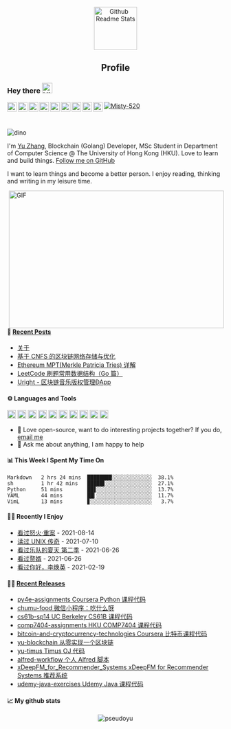 <p align="center">
 <img width="100px" src="https://cdn.jsdelivr.net/gh/pseudoyu/image_hosting@master/hugo_images/profile_logo.svg" align="center" alt="Github Readme Stats" />
 <h2 align="center">Profile</h2>
</p>

### Hey there <img src='https://cdn.jsdelivr.net/gh/pseudoyu/image_hosting@master/hugo_images/hey.gif' alt='Hi' width="24"/> 
<a href="https://github.com/pseudoyu">
  <img align="left" alt="Yu's LinkdeIn" width="22px" src="https://cdn.jsdelivr.net/npm/simple-icons@3.13.0/icons/github.svg" />
</a>
<a href="https://leetcode-cn.com/u/pseudoyu/">
  <img align="left" alt="Yu's LeetCode" width="22px" src="https://cdn.jsdelivr.net/npm/simple-icons@3.13.0/icons/leetcode.svg" />
</a>
<a href="https://www.linkedin.com/in/pseudoyu/">
  <img align="left" alt="Yu's LinkdeIn" width="22px" src="https://cdn.jsdelivr.net/npm/simple-icons@v3/icons/linkedin.svg" />
</a>
<a href="https://www.coursera.org/user/ffe947f087d1f63b161c3fcb310a6578">
  <img align="left" alt="Yu's Coursera" width="22px" src="https://cdn.jsdelivr.net/npm/simple-icons@3.13.0/icons/coursera.svg"/>
</a>
<a href="https://medium.com/@pseudoyu">
  <img align="left" alt="Yu's Medium" width="22px" src="https://cdn.jsdelivr.net/npm/simple-icons@v3/icons/medium.svg"/>
</a>
<a href="https://www.goodreads.com/user/show/121369734-yu-zhang">
  <img align="left" alt="Yu's Goodreads" width="22px" src="https://cdn.jsdelivr.net/npm/simple-icons@3.13.0/icons/goodreads.svg" />
</a>
<a href="https://www.facebook.com/pseudoyuzhang">
  <img align="left" alt="Yu's Facebook" width="22px" src="https://cdn.jsdelivr.net/npm/simple-icons@3.13.0/icons/facebook.svg"/>
</a>
<a href="https://twitter.com/pseudo_yu">
  <img align="left" alt="Yu's Twitter" width="22px" src="https://cdn.jsdelivr.net/npm/simple-icons@3.13.0/icons/twitter.svg"/>
</a>
<a href="https://www.youtube.com/channel/UCR0O0s303tGBi3P02hstQPA/">
  <img align="left" alt="Yu's YouTube" width="22px" src="https://cdn.jsdelivr.net/npm/simple-icons@3.13.0/icons/youtube.svg"/>
</a>

[![Misty-520](https://img.shields.io/badge/Misty-520-pink)](https://www.m1sty.com)

<br />

![dino](https://cdn.jsdelivr.net/gh/pseudoyu/image_hosting@master/hugo_images/dino.gif)

I'm [Yu Zhang](https://www.pseudoyu.com), Blockchain (Golang) Developer, MSc Student in Department of Computer Science @ The University of Hong Kong (HKU). Love to learn and build things. [Follow me on GitHub](https://github.com/pseudoyu)

I want to learn things and become a better person. I enjoy reading, thinking and writing in my leisure time.

  <img align="right" alt="GIF" src="https://cdn.jsdelivr.net/gh/pseudoyu/image_hosting@master/hugo_images/code.gif?raw=true" width="500" height="320" />

#### 🎣 <a href="https://www.pseudoyu.com/zh/" target="_blank">Recent Posts</a>

<!-- blog starts -->
* <a href=https://www.pseudoyu.com/zh/about/ target='_blank'>关于</a>
* <a href=https://www.pseudoyu.com/zh/2021/08/20/blockchain_paper_cnfs/ target='_blank'>基于 CNFS 的区块链网络存储与优化</a>
* <a href=https://www.pseudoyu.com/zh/2021/08/16/blockchain_ethereum_mpt/ target='_blank'>Ethereum MPT(Merkle Patricia Tries) 详解</a>
* <a href=https://www.pseudoyu.com/zh/2021/05/29/algorithm_data_structure_go/ target='_blank'>LeetCode 刷题常用数据结构（Go 篇）</a>
* <a href=https://www.pseudoyu.com/zh/2021/05/10/uright_case_study/ target='_blank'>Uright - 区块链音乐版权管理ÐApp</a>
<!-- blog ends -->

#### ⚙️ Languages and Tools
<code><img height="20" src="https://cdn.jsdelivr.net/gh/pseudoyu/image_hosting@master/hugo_images/go.png"></code>
<code><img height="20" src="https://cdn.jsdelivr.net/gh/pseudoyu/image_hosting@master/hugo_images/python.png"></code>
<code><img height="20" src="https://cdn.jsdelivr.net/gh/pseudoyu/image_hosting@master/hugo_images/java.png"></code>
<code><img height="20" src="https://cdn.jsdelivr.net/gh/pseudoyu/image_hosting@master/hugo_images/rust.png"></code>
<code><img height="20" src="https://cdn.jsdelivr.net/gh/pseudoyu/image_hosting@master/hugo_images/mysql.png"></code>
<code><img height="20" src="https://cdn.jsdelivr.net/gh/pseudoyu/image_hosting@master/hugo_images/ubuntu.png"></code>
<code><img height="20" src="https://cdn.jsdelivr.net/gh/pseudoyu/image_hosting@master/hugo_images/ethereum.png"></code>
<code><img height="20" src="https://cdn.jsdelivr.net/gh/pseudoyu/image_hosting@master/hugo_images/docker.png"></code>
<code><img height="20" src="https://cdn.jsdelivr.net/gh/pseudoyu/image_hosting@master/hugo_images/git.png"></code>
<code><img height="20" src="https://cdn.jsdelivr.net/gh/pseudoyu/image_hosting@master/hugo_images/vim.png"></code>

- 💼 Love open-source, want to do interesting projects together? If you do, [email me](mailto:pseudoyu@connect.hku.hk)
- 💬 Ask me about anything, I am happy to help

#### 📊 This Week I Spent My Time On
<!-- code_time starts -->

```text
Markdown   2 hrs 24 mins  ████████░░░░░░░░░░░░░  38.1%
sh         1 hr 42 mins   █████▋░░░░░░░░░░░░░░░  27.1%
Python     51 mins        ██▊░░░░░░░░░░░░░░░░░░  13.7%
YAML       44 mins        ██▍░░░░░░░░░░░░░░░░░░  11.7%
VimL       13 mins        ▊░░░░░░░░░░░░░░░░░░░░   3.7%
```

<!-- code_time ends -->

#### 🤾‍♂️ Recently I Enjoy

<!-- douban starts -->
* <a href='http://movie.douban.com/subject/30174085/' target='_blank'>看过怒火·重案</a> - 2021-08-14
* <a href='https://book.douban.com/subject/35292726/' target='_blank'>读过 UNIX 传奇</a> - 2021-07-10
* <a href='http://movie.douban.com/subject/34660591/' target='_blank'>看过乐队的夏天 第二季</a> - 2021-06-26
* <a href='http://movie.douban.com/subject/27148168/' target='_blank'>看过赘婿</a> - 2021-06-26
* <a href='http://movie.douban.com/subject/34841067/' target='_blank'>看过你好，李焕英</a> - 2021-02-19
<!-- douban ends -->

#### 🏋️‍♀️ <a href="https://github.com/pseudoyu/pseudoyu/blob/master/releases.md" target="_blank">Recent Releases</a>

<!-- recent_releases starts -->
* <a href=https://github.com/pseudoyu/py4e-assignments/releases/tag/v1.0.0 target='_blank'>py4e-assignments Coursera Python 课程代码</a>
* <a href=https://github.com/pseudoyu/chumu-food/releases/tag/v1.0.0 target='_blank'>chumu-food 微信小程序：吃什么呀</a>
* <a href=https://github.com/pseudoyu/cs61b-sp14/releases/tag/v0.0.1 target='_blank'>cs61b-sp14 UC Berkeley CS61B 课程代码</a>
* <a href=https://github.com/pseudoyu/comp7404-assignments/releases/tag/v1.0.0 target='_blank'>comp7404-assignments HKU COMP7404 课程代码</a>
* <a href=https://github.com/pseudoyu/bitcoin-and-cryptocurrency-technologies/releases/tag/v0.0.1 target='_blank'>bitcoin-and-cryptocurrency-technologies Coursera 比特币课程代码</a>
* <a href=https://github.com/pseudoyu/yu-blockchain/releases/tag/v1.0.0 target='_blank'>yu-blockchain 从零实现一个区块链</a>
* <a href=https://github.com/pseudoyu/yu-timus/releases/tag/v0.0.1 target='_blank'>yu-timus Timus OJ 代码</a>
* <a href=https://github.com/pseudoyu/alfred-workflow/releases/tag/v0.0.1 target='_blank'>alfred-workflow 个人 Alfred 脚本</a>
* <a href=https://github.com/pseudoyu/xDeepFM_for_Recommender_Systems/releases/tag/v1.0.0 target='_blank'>xDeepFM_for_Recommender_Systems xDeepFM for Recommender Systems 推荐系统</a>
* <a href=https://github.com/pseudoyu/udemy-java-exercises/releases/tag/v0.0.1 target='_blank'>udemy-java-exercises Udemy Java 课程代码</a>
<!-- recent_releases ends -->

#### 📈 My github stats

<p align="center"> <img src="https://yu-readme.vercel.app/api?username=pseudoyu&show_icons=true&theme=gotham" alt="pseudoyu" />